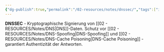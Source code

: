 ```yaml
---
{"dg-publish":true,"permalink":"/02-resources/notes/dnssec/","tags":["informatik/netzwerk/dns","informatik/netzwerk/dns/sicherheit","sicherheit/it-sicherheit","signierung/authentizität"],"noteIcon":"","updated":"2025-09-27T01:32:44.388+02:00"}
---
```



**DNSSEC** - Kryptographische Signierung von [[02 - RESOURCES/Notes/DNS\|DNS]]-Daten.
Schutz vor [[02 - RESOURCES/Notes/DNS-Spoofing\|DNS-Spoofing]] und [[02 - RESOURCES/Notes/DNS-Cache Poisoning\|DNS-Cache Poisoning]] - garantiert Authentizität der Antworten.